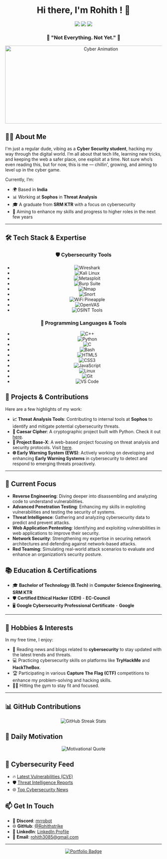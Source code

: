 <h1 align="center">Hi there, I'm Rohith ! 👋</h1>

<p align="center">  
  <img src="https://img.shields.io/badge/Role-👨‍💻_Threat_Analyst-purple?style=for-the-badge" />  
  <img src="https://img.shields.io/badge/Exploring-🧠_Cyber_Security-blueviolet?style=for-the-badge" />  
  <img src="https://img.shields.io/badge/Passion-💡_Technology_&_Coding-orange?style=for-the-badge" />  
</p>  



<div align="center">
  <h3>🦇 "Not Everything. Not Yet." 🦇</h3>
  <img src="assets/220245.gif" width="600" height="250" alt="Cyber Animation"/>
</div>


## 👨‍💻 About Me

I'm just a regular dude, vibing as a **Cyber Security student**, hacking my way through the digital world. I’m all about that tech life, learning new tricks, and keeping the web a safer place, one exploit at a time. Not sure who’s even reading this, but for now, this is me — chillin', growing, and aiming to level up in the cyber game.

Currently, I’m:
- 🌍 Based in **India**
- 📊 Working at **Sophos** in **Threat Analysis**
- 🎓 A graduate from **SRM KTR** with a focus on cybersecurity
- 🎯 Aiming to enhance my skills and progress to higher roles in the next few years

---
## 🛠 Tech Stack & Expertise


<div align="center">

### 🛡️ Cybersecurity Tools

- ![Wireshark](https://img.shields.io/badge/Wireshark-1676C5?logo=wireshark&logoColor=white)
- ![Kali Linux](https://img.shields.io/badge/Kali_Linux-557C99?logo=kali-linux&logoColor=white)
- ![Metasploit](https://img.shields.io/badge/Metasploit-4E4D45?logo=metasploit&logoColor=white)
- ![Burp Suite](https://img.shields.io/badge/Burp_Suite-6E8B3B?logo=burpsuite&logoColor=white)
- ![Nmap](https://img.shields.io/badge/Nmap-00A1D6?logo=nmap&logoColor=white)
- ![Snort](https://img.shields.io/badge/Snort-CC0000?logo=snort&logoColor=white)
- ![WiFi Pineapple](https://img.shields.io/badge/WiFi_Pineapple-003D7C?logo=wifi&logoColor=white)
- ![OpenVAS](https://img.shields.io/badge/OpenVAS-008000?logo=openvas&logoColor=white)
- ![OSINT Tools](https://img.shields.io/badge/OSINT-Tools-blue)

</div>

<div align="center">

### 🚀 Programming Languages & Tools

- ![C++](https://img.shields.io/badge/-C++-00599C?logo=c%2B%2B&logoColor=white)
- ![Python](https://img.shields.io/badge/-Python-3776AB?logo=python&logoColor=white)
- ![C](https://img.shields.io/badge/-C-00599C?logo=c&logoColor=white)
- ![Bash](https://img.shields.io/badge/-Bash-4EAA25?logo=gnu-bash&logoColor=white)
- ![HTML5](https://img.shields.io/badge/-HTML5-E34F26?logo=html5&logoColor=white)
- ![CSS3](https://img.shields.io/badge/-CSS3-1572B6?logo=css3&logoColor=white)
- ![JavaScript](https://img.shields.io/badge/-JavaScript-F7DF1E?logo=javascript&logoColor=black)
- ![Linux](https://img.shields.io/badge/-Linux-FCC624?logo=linux&logoColor=black)
- ![Git](https://img.shields.io/badge/-Git-F05032?logo=git&logoColor=white)
- ![VS Code](https://img.shields.io/badge/-VS%20Code-007ACC?logo=visual-studio-code&logoColor=white)

</div>

## 🚀 Projects & Contributions

Here are a few highlights of my work:
- **📈 Threat Analysis Tools**: Contributing to internal tools at **Sophos** to identify and mitigate potential cybersecurity threats.
- **🔐 Caesar Cipher**: A cryptographic project built with Python. Check it out [here](https://rohithstrike.github.io/Caesar-Cipher/).
- **🚀 Project Base-X**: A web-based project focusing on threat analysis and security protocols. Visit [here](https://project-base-x.onrender.com/).
- **🌐 Early Warning System (EWS)**: Actively working on developing and enhancing **Early Warning Systems** in cybersecurity to detect and respond to emerging threats proactively.

---
## 🎯 Current Focus

- **Reverse Engineering**: Diving deeper into disassembling and analyzing code to understand vulnerabilities.
- **Advanced Penetration Testing**: Enhancing my skills in exploiting vulnerabilities and testing the security of systems.
- **Threat Intelligence**: Gathering and analyzing cybersecurity data to predict and prevent attacks.
- **Web Application Pentesting**: Identifying and exploiting vulnerabilities in web applications to improve their security.
- **Network Security**: Strengthening my expertise in securing network architectures and defending against network-based attacks.
- **Red Teaming**: Simulating real-world attack scenarios to evaluate and enhance an organization’s security posture.

## 📚 Education & Certifications

- 🎓 **Bachelor of Technology (B.Tech)** in **Computer Science Engineering**, **SRM KTR**
- 🛡️ **Certified Ethical Hacker (CEH)** - **EC-Council**
- 🖥️ **Google Cybersecurity Professional Certificate** - **Google**

---
## 🎨 Hobbies & Interests

In my free time, I enjoy:
- 📰 Reading news and blogs related to **cybersecurity** to stay updated with the latest trends and threats.
- 💻 Practicing cybersecurity skills on platforms like **TryHackMe** and **HackTheBox**.
- 🏆 Participating in various **Capture The Flag (CTF)** competitions to enhance my problem-solving and hacking skills.
- 🏋️‍♂️ Hitting the gym to stay fit and focused.
---


## 📊 GitHub Contributions

<p align="center">
  <img src="https://streak-stats.demolab.com/?user=Rohithstrike&theme=dark" alt="GitHub Streak Stats" />
</p>




## 🌟 Daily Motivation

<p align="center">
  <img src="https://quotes-github-readme.vercel.app/api?type=horizontal&theme=radical" alt="Motivational Quote" />
</p>



## 🔐 Cybersecurity Feed

- 🔥 [Latest Vulnerabilities (CVE)](https://cve.mitre.org/cve/)
- 🛡️ [Threat Intelligence Reports](https://www.threatintelreport.com/)
- 🌐 [Top Cybersecurity News](https://cybernews.com/)



## 📫 Get In Touch

- 💬 **Discord**: [mrrobot](https://discord.com/users/8148935208)
- 🌐 **GitHub**: [@Rohithstrike](https://github.com/Rohithstrike)
- 💼 **LinkedIn**: [LinkedIn Profile](https://www.linkedin.com/in/rohith5803/)
- 📧 **Email**: rohith3085@gmail.com

---

<p align="center">
  <a href="https://rohithstrike.github.io/work-and-story/" target="_blank">
    <img src="https://img.shields.io/badge/Portfolio-Explore%20My%20Journey-1E90FF?style=for-the-badge&logo=bookmeter&logoColor=white" alt="Portfolio Badge" />
  </a>
</p>